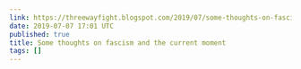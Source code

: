 ```yaml
---
link: https://threewayfight.blogspot.com/2019/07/some-thoughts-on-fascism-and-current.html
date: 2019-07-07 17:01 UTC
published: true
title: Some thoughts on fascism and the current moment
tags: []
---
```



